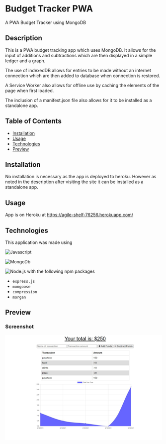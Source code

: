 # Budget Tracker PWA
A PWA Budget Tracker using MongoDB

## Description
This is a PWA budget tracking app which uses MongoDB. It allows for the input of additions and subtractions which are then displayed in a simple ledger and a graph. 

The use of indexedDB allows for entries to be made without an internet connection which are then added to database when connection is restored. 

A Service Worker also allows for offline use by caching the elements of the page when first loaded.

The inclusion of a manifest.json file also allows for it to be installed as a standalone app.

## Table of Contents
* [Installation](#Installation)
* [Usage](#Usage)
* [Technologies](#Technologies)
* [Preview](#Preview)

## Installation
No installation is necessary as the app is deployed to heroku. However as noted in the description after visiting the site it can be installed as a standalone app.

## Usage
App is on Heroku at https://agile-shelf-76256.herokuapp.com/


## Technologies
This application was made using

![Javascript](https://img.shields.io/badge/-JavaScript-f7df1e?style=for-the-badge&logo=javascript&logoColor=black)

![MongoDb](https://img.shields.io/badge/-MongoDB-47A248?style=for-the-badge&logo=mongodb&logoColor=white)

![Node.js](https://img.shields.io/badge/-Node.js-339933?style=for-the-badge&logo=node.js&logoColor=white) 
with the following npm packages
* `express.js`
* `mongoose`
* `compression`
* `morgan` 

## Preview

### Screenshot
![Screenshot](preview1.jpg)
